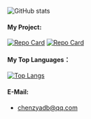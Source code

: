 ![GitHub stats](https://github-readme-stats-pi-sepia.vercel.app/api?username=chenzyyzd&count_private=true)
#### My Project:
[![Repo Card](https://github-readme-stats-pi-sepia.vercel.app/api/pin/?username=chenzyyzd&repo=CuprumTurbo-Scheduler)](https://github.com/chenzyyzd/CuprumTurbo-Scheduler)
[![Repo Card](https://github-readme-stats-pi-sepia.vercel.app/api/pin/?username=chenzyyzd&repo=WannaRecite)](https://github.com/chenzyyzd/WannaRecite)
#### My Top Languages：
[![Top Langs](https://github-readme-stats-pi-sepia.vercel.app/api/top-langs/?username=chenzyyzd&layout=compact)](https://github.com/chenzyyzd/CuprumTurbo-Scheduler)
#### E-Mail:
- chenzyadb@qq.com
